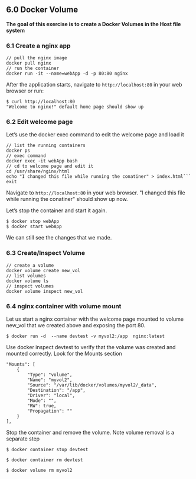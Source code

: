 ## 6.0 Docker Volume
**The goal of this exercise is to create a Docker Volumes in the Host file system**


### 6.1 Create a nginx app

```
// pull the nginx image
docker pull nginx
// run the container
docker run -it --name=webApp -d -p 80:80 nginx
```

After the application starts, navigate to `http://localhost:80` in your web browser or run:
```
$ curl http://localhost:80
"Welcome to nginx!" default home page should show up 
```

### 6.2 Edit welcome page

Let’s use the docker exec command to edit the welcome page and load it

```
// list the running containers
docker ps
// exec command
docker exec -it webApp bash
// cd to welcome page and edit it
cd /usr/share/nginx/html
echo "I changed this file while running the conatiner" > index.html```
exit
```
Navigate to `http://localhost:80` in your web browser. "I changed this file while running the conatiner" should show up now.

Let’s stop the container and start it again. 
```
$ docker stop webApp
$ docker start webApp
```

We can still see the changes that we made. 

### 6.3 Create/Inspect Volume

```
// create a volume
docker volume create new_vol
// list volumes
docker volume ls
// inspect volumes
docker volume inspect new_vol
```


### 6.4 nginx container with volume mount
Let us start a nginx container with the welcome page mounted to volume new_vol that we created above and exposing the port 80.

```
$ docker run -d  --name devtest -v myvol2:/app  nginx:latest
```

Use docker inspect devtest to verify that the volume was created and mounted correctly. Look for the Mounts section

```
"Mounts": [
    {
        "Type": "volume",
        "Name": "myvol2",
        "Source": "/var/lib/docker/volumes/myvol2/_data",
        "Destination": "/app",
        "Driver": "local",
        "Mode": "",
        "RW": true,
        "Propagation": ""
    }
],
```

Stop the container and remove the volume. Note volume removal is a separate step

```
$ docker container stop devtest

$ docker container rm devtest

$ docker volume rm myvol2

```
